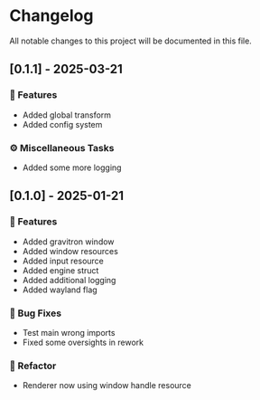 # Changelog

All notable changes to this project will be documented in this file.

## [0.1.1] - 2025-03-21

### 🚀 Features

- Added global transform
- Added config system

### ⚙️ Miscellaneous Tasks

- Added some more logging


## [0.1.0] - 2025-01-21

### 🚀 Features

- Added gravitron window
- Added window resources
- Added input resource
- Added engine struct
- Added additional logging
- Added wayland flag

### 🐛 Bug Fixes

- Test main wrong imports
- Fixed some oversights in rework

### 🚜 Refactor

- Renderer now using window handle resource


